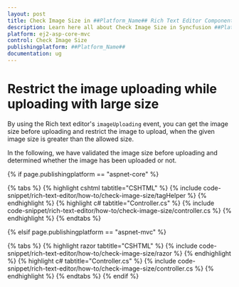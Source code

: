 ```yaml
---
layout: post
title: Check Image Size in ##Platform_Name## Rich Text Editor Component
description: Learn here all about Check Image Size in Syncfusion ##Platform_Name## Rich Text Editor component and more.
platform: ej2-asp-core-mvc
control: Check Image Size
publishingplatform: ##Platform_Name##
documentation: ug
---
```



# Restrict the image uploading while uploading with large size

By using the Rich text editor's `imageUploading` event, you can get the image size before uploading and restrict the image to upload, when the given image size is greater than the allowed size.

In the following, we have validated the image size before uploading and determined whether the image has been uploaded or not.

{% if page.publishingplatform == "aspnet-core" %}

{% tabs %}
{% highlight cshtml tabtitle="CSHTML" %}
{% include code-snippet/rich-text-editor/how-to/check-image-size/tagHelper %}
{% endhighlight %}
{% highlight c# tabtitle="Controller.cs" %}
{% include code-snippet/rich-text-editor/how-to/check-image-size/controller.cs %}
{% endhighlight %}
{% endtabs %}

{% elsif page.publishingplatform == "aspnet-mvc" %}

{% tabs %}
{% highlight razor tabtitle="CSHTML" %}
{% include code-snippet/rich-text-editor/how-to/check-image-size/razor %}
{% endhighlight %}
{% highlight c# tabtitle="Controller.cs" %}
{% include code-snippet/rich-text-editor/how-to/check-image-size/controller.cs %}
{% endhighlight %}
{% endtabs %}
{% endif %}

